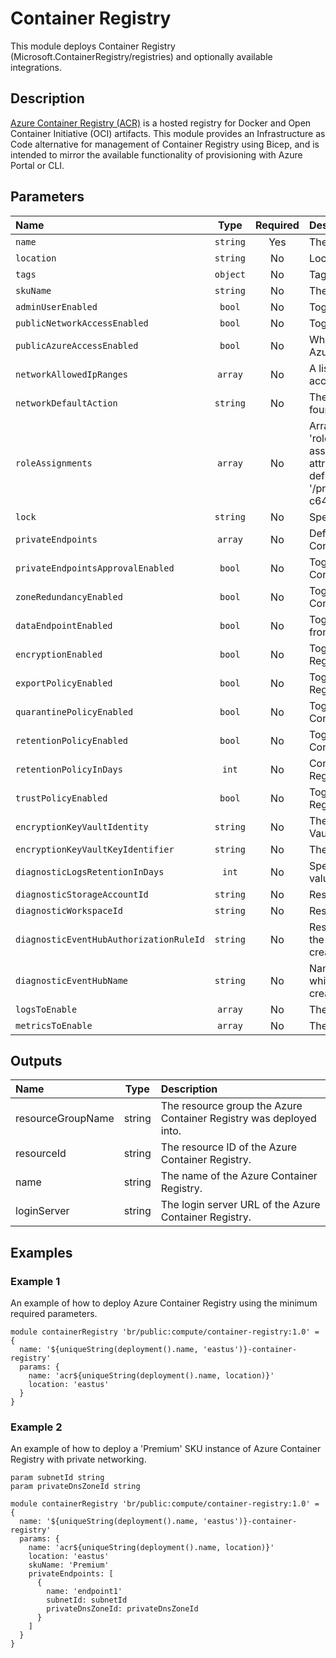 # Container Registry

This module deploys Container Registry (Microsoft.ContainerRegistry/registries) and optionally available integrations.

## Description

[Azure Container Registry (ACR)](http://aka.ms/acr) is a hosted registry for Docker and Open Container Initiative (OCI) artifacts. This module provides an Infrastructure as Code alternative for management of Container Registry using Bicep, and is intended to mirror the available functionality of provisioning with Azure Portal or CLI.

## Parameters

| Name                                    | Type     | Required | Description                                                                                                                                                                                                                                                                                                                                                                                          |
| :-------------------------------------- | :------: | :------: | :--------------------------------------------------------------------------------------------------------------------------------------------------------------------------------------------------------------------------------------------------------------------------------------------------------------------------------------------------------------------------------------------------- |
| `name`                                  | `string` | Yes      | The name of the Azure Container Registry.                                                                                                                                                                                                                                                                                                                                                            |
| `location`                              | `string` | No       | Location for all resources.                                                                                                                                                                                                                                                                                                                                                                          |
| `tags`                                  | `object` | No       | Tags for all resource(s).                                                                                                                                                                                                                                                                                                                                                                            |
| `skuName`                               | `string` | No       | The SKU of the Azure Container Registry.                                                                                                                                                                                                                                                                                                                                                             |
| `adminUserEnabled`                      | `bool`   | No       | Toggle the Azure Container Registry admin user.                                                                                                                                                                                                                                                                                                                                                      |
| `publicNetworkAccessEnabled`            | `bool`   | No       | Toggle public network access to Azure Container Registry.                                                                                                                                                                                                                                                                                                                                            |
| `publicAzureAccessEnabled`              | `bool`   | No       | When public network access is disabled, toggle this to allow Azure services to bypass the public network access rule.                                                                                                                                                                                                                                                                                |
| `networkAllowedIpRanges`                | `array`  | No       | A list of IP or IP ranges in CIDR format, that should be allowed access to Azure Container Registry.                                                                                                                                                                                                                                                                                                 |
| `networkDefaultAction`                  | `string` | No       | The default action to take when no network rule match is found for accessing Azure Container Registry.                                                                                                                                                                                                                                                                                               |
| `roleAssignments`                       | `array`  | No       | Array of role assignment objects that contain the 'roleDefinitionIdOrName' and 'principalId' to define RBAC role assignments on this resource. In the roleDefinitionIdOrName attribute, you can provide either the display name of the role definition, or its fully qualified ID in the following format: '/providers/Microsoft.Authorization/roleDefinitions/c2f4ef07-c644-48eb-af81-4b1b4947fb11' |
| `lock`                                  | `string` | No       | Specify the type of lock.                                                                                                                                                                                                                                                                                                                                                                            |
| `privateEndpoints`                      | `array`  | No       | Define Private Endpoints that should be created for Azure Container Registry.                                                                                                                                                                                                                                                                                                                        |
| `privateEndpointsApprovalEnabled`       | `bool`   | No       | Toggle if Private Endpoints manual approval for Azure Container Registry should be enabled.                                                                                                                                                                                                                                                                                                          |
| `zoneRedundancyEnabled`                 | `bool`   | No       | Toggle if Zone Redundancy should be enabled on Azure Container Registry.                                                                                                                                                                                                                                                                                                                             |
| `dataEndpointEnabled`                   | `bool`   | No       | Toggle if a single data endpoint per region for serving data from Azure Container Registry should be enabled.                                                                                                                                                                                                                                                                                        |
| `encryptionEnabled`                     | `bool`   | No       | Toggle if encryption should be enabled on Azure Container Registry.                                                                                                                                                                                                                                                                                                                                  |
| `exportPolicyEnabled`                   | `bool`   | No       | Toggle if export policy should be enabled on Azure Container Registry.                                                                                                                                                                                                                                                                                                                               |
| `quarantinePolicyEnabled`               | `bool`   | No       | Toggle if quarantine policy should be enabled on Azure Container Registry.                                                                                                                                                                                                                                                                                                                           |
| `retentionPolicyEnabled`                | `bool`   | No       | Toggle if retention policy should be enabled on Azure Container Registry.                                                                                                                                                                                                                                                                                                                            |
| `retentionPolicyInDays`                 | `int`    | No       | Configure the retention policy in days for Azure Container Registry. Only effective is 'retentionPolicyEnabled' is 'true'.                                                                                                                                                                                                                                                                           |
| `trustPolicyEnabled`                    | `bool`   | No       | Toggle if trust policy should be enabled on Azure Container Registry.                                                                                                                                                                                                                                                                                                                                |
| `encryptionKeyVaultIdentity`            | `string` | No       | The client ID of the identity which will be used to access Key Vault.                                                                                                                                                                                                                                                                                                                                |
| `encryptionKeyVaultKeyIdentifier`       | `string` | No       | The Key Vault URI to access the encryption key.                                                                                                                                                                                                                                                                                                                                                      |
| `diagnosticLogsRetentionInDays`         | `int`    | No       | Specifies the number of days that logs will be kept for; a value of 0 will retain data indefinitely.                                                                                                                                                                                                                                                                                                 |
| `diagnosticStorageAccountId`            | `string` | No       | Resource ID of the diagnostic storage account.                                                                                                                                                                                                                                                                                                                                                       |
| `diagnosticWorkspaceId`                 | `string` | No       | Resource ID of the diagnostic log analytics workspace.                                                                                                                                                                                                                                                                                                                                               |
| `diagnosticEventHubAuthorizationRuleId` | `string` | No       | Resource ID of the diagnostic event hub authorization rule for the Event Hubs namespace in which the event hub should be created or streamed to.                                                                                                                                                                                                                                                     |
| `diagnosticEventHubName`                | `string` | No       | Name of the diagnostic event hub within the namespace to which logs are streamed. Without this, an event hub is created for each log category.                                                                                                                                                                                                                                                       |
| `logsToEnable`                          | `array`  | No       | The name of logs that will be streamed.                                                                                                                                                                                                                                                                                                                                                              |
| `metricsToEnable`                       | `array`  | No       | The name of metrics that will be streamed.                                                                                                                                                                                                                                                                                                                                                           |

## Outputs

| Name              | Type   | Description                                                        |
| :---------------- | :----: | :----------------------------------------------------------------- |
| resourceGroupName | string | The resource group the Azure Container Registry was deployed into. |
| resourceId        | string | The resource ID of the Azure Container Registry.                   |
| name              | string | The name of the Azure Container Registry.                          |
| loginServer       | string | The login server URL of the Azure Container Registry.              |

## Examples

### Example 1

An example of how to deploy Azure Container Registry using the minimum required parameters.

```bicep
module containerRegistry 'br/public:compute/container-registry:1.0' = {
  name: '${uniqueString(deployment().name, 'eastus')}-container-registry'
  params: {
    name: 'acr${uniqueString(deployment().name, location)}'
    location: 'eastus'
  }
}
```

### Example 2

An example of how to deploy a 'Premium' SKU instance of Azure Container Registry with private networking.

```bicep
param subnetId string
param privateDnsZoneId string

module containerRegistry 'br/public:compute/container-registry:1.0' = {
  name: '${uniqueString(deployment().name, 'eastus')}-container-registry'
  params: {
    name: 'acr${uniqueString(deployment().name, location)}'
    location: 'eastus'
    skuName: 'Premium'
    privateEndpoints: [
      {
        name: 'endpoint1'
        subnetId: subnetId
        privateDnsZoneId: privateDnsZoneId
      }
    ]
  }
}
```